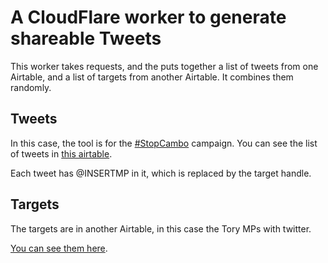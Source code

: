 # A CloudFlare worker to generate shareable Tweets

This worker takes requests, and the puts together a list of tweets from one
Airtable, and a list of targets from another Airtable. It combines them randomly.

## Tweets

In this case, the tool is for the [#StopCambo](https://stopcambo.org.uk)
campaign. You can see the list of tweets in [this airtable](https://airtable.com/shrm8DQQlhpqOEr7U).

Each tweet has @INSERTMP in it, which is replaced by the target handle.

## Targets

The targets are in another Airtable, in this case the Tory MPs with twitter.

[You can see them here](https://airtable.com/shrcRPrywXrXFE8rj).
